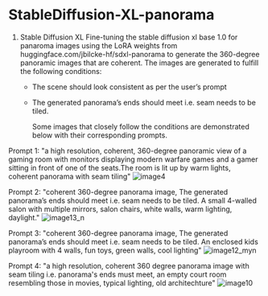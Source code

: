 # StableDiffusion-XL-panorama
1. Stable Diffusion XL
   Fine-tuning the stable diffusion xl base 1.0 for panaroma images using the LoRA weights from huggingface.com/jbilcke-hf/sdxl-panorama to generate the 360-degree panoramic images that are coherent. The images are generated to fulfill the following conditions:
   * The scene should look consistent as per the user’s prompt
   * The generated panorama’s ends should meet i.e. seam needs to be tiled.

     Some images that closely follow the conditions are demonstrated below with their corresponding prompts.

Prompt 1: "a high resolution, coherent, 360-degree panoramic view of a gaming room with monitors displaying modern warfare games and a gamer sitting in front of one of the seats.The room is lit up by warm lights, coherent panorama with seam tiling"
![image4](https://github.com/beatsea20/StableDiffusion-XL-panorama/assets/108799982/ae188af9-1a6b-4f90-9e0c-219ba80c7bff)

Prompt 2: "coherent 360-degree panorama image, The generated panorama’s ends should meet i.e. seam needs to be tiled. A small 4-walled salon with multiple mirrors, salon chairs, white walls, warm lighting, daylight."
![image13_n](https://github.com/beatsea20/StableDiffusion-XL-panorama/assets/108799982/64733a47-cdd8-4359-b7b5-762299ca4631)

Prompt 3: "coherent 360-degree panorama image, The generated panorama’s ends should meet i.e. seam needs to be tiled. An enclosed kids playroom with 4 walls, fun toys, green walls, cool lighting"
![image12_myn](https://github.com/beatsea20/StableDiffusion-XL-panorama/assets/108799982/583668b4-a350-4503-8712-b281f822ecbc)

Prompt 4: "a high resolution, coherent 360 degree panorama image with seam tiling i.e. panorama's ends must meet, an empty court room resembling those in movies, typical lighting, old architechture"
![image10](https://github.com/beatsea20/StableDiffusion-XL-panorama/assets/108799982/29b856ae-0c18-41a8-8ba8-8cb2ce4b4e78)


